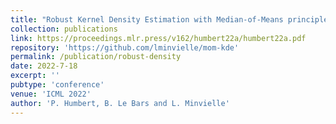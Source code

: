 ```yaml
---
title: "Robust Kernel Density Estimation with Median-of-Means principle"
collection: publications
link: https://proceedings.mlr.press/v162/humbert22a/humbert22a.pdf
repository: 'https://github.com/lminvielle/mom-kde'
permalink: /publication/robust-density
date: 2022-7-18
excerpt: ''
pubtype: 'conference'
venue: 'ICML 2022'
author: 'P. Humbert, B. Le Bars and L. Minvielle'
---
```

